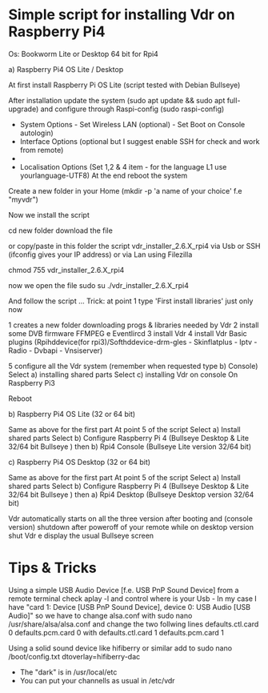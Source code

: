 # Simple script for installing Vdr on Raspberry Pi4

Os: 
Bookworm Lite or Desktop 64 bit for Rpi4 

a) Raspberry Pi4 OS Lite / Desktop

At first install Raspberry Pi OS Lite (script tested with Debian Bullseye)

After installation update the system (sudo apt update && sudo apt full-upgrade)
and configure through Raspi-config (sudo raspi-config)
- System Options - Set Wireless LAN (optional) - Set Boot on Console autologin)
- Interface Options (optional but I suggest enable SSH for check and work from remote)
- 
- Localisation Options (Set 1,2 & 4  item - for the language L1 use yourlanguage-UTF8)
At the end reboot the system

Create a new folder in your Home (mkdir -p 'a name of your choice' f.e "myvdr")

Now we install the script

cd new folder
download the file

or copy/paste in this folder the script vdr_installer_2.6.X_rpi4 via Usb or SSH (ifconfig gives your IP address) or via Lan using Filezilla

chmod 755 vdr_installer_2.6.X_rpi4

now we open the file
sudo su
./vdr_installer_2.6.X_rpi4 

And follow the script  ...
Trick: at point 1 type 'First install libraries' just only now

 1 creates a new folder downloading progs & libraries needed by Vdr 
 2 install some DVB firmware FFMPEG e Eventlircd
 3 install Vdr
 4 install Vdr  Basic plugins (Rpihddevice(for rpi3)/Softhddevice-drm-gles - Skinflatplus - Iptv - Radio - Dvbapi - Vnsiserver)

 5 configure all the Vdr system (remember when requested type b) Console)
Select a) installing shared parts 
Select c) installing Vdr on console On Raspberry Pi3

Reboot

b) Raspberry Pi4 OS Lite (32 or 64 bit)

Same as above for the first part
At point 5 of the script
Select a) Install shared parts
Select b) Configure Raspberry Pi 4 (Bullseye Desktop & Lite 32/64 bit Bullseye )
then b) Rpi4 Console (Bullseye Lite version 32/64 bit)

c) Raspberry Pi4 OS Desktop (32 or 64 bit)

Same as above for the first part
At point 5 of the script
Select a) Install shared parts
Select b) Configure Raspberry Pi 4 (Bullseye Desktop & Lite 32/64 bit Bullseye )
then a) Rpi4 Desktop (Bullseye Desktop version 32/64 bit)

Vdr automatically starts on all the three version after booting 
and (console version) shutdown after poweroff of your remote
while on desktop version shut Vdr e display the usual Bullseye screen  

# Tips & Tricks

Using a simple USB Audio Device [f.e. USB PnP Sound Device] from a remote terminal check
aplay -l and control where is your Usb - In my case I have
"card 1: Device [USB PnP Sound Device], device 0: USB Audio [USB Audio]"
so we have to change alsa.conf with
sudo nano /usr/share/alsa/alsa.conf
and change the two follwing lines
defaults.ctl.card 0
defaults.pcm.card 0
with
defaults.ctl.card 1
defaults.pcm.card 1

Using a solid sound device like hifiberry or similar add to 
sudo nano /boot/config.txt
dtoverlay=hifiberry-dac 

- The "dark" is in /usr/local/etc
- You can put your channells as usual in /etc/vdr

